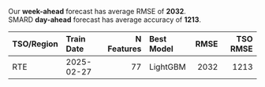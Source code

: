 
Our __week-ahead__ forecast has average RMSE of __2032__.  
SMARD __day-ahead__ forecast has average accuracy of __1213__. 
    
| TSO/Region   | Train Date   |   N Features | Best Model   |   RMSE |   TSO RMSE |
|:-------------|:-------------|-------------:|:-------------|-------:|-----------:|
| RTE          | 2025-02-27   |           77 | LightGBM     |   2032 |       1213 |